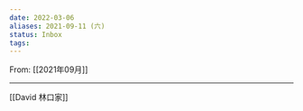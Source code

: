 ```yaml
---
date: 2022-03-06
aliases: 2021-09-11 (六)
status: Inbox
tags:
---
```


From: [[2021年09月]]

---

[[David 林口家]]

